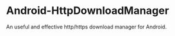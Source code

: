 Android-HttpDownloadManager
===========================

An useful and effective http/https download manager for Android.
